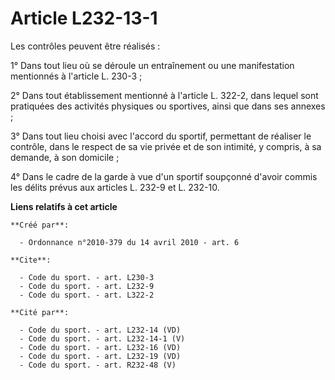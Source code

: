 # Article L232-13-1

Les contrôles peuvent être réalisés : 

1° Dans tout lieu où se déroule un entraînement ou une manifestation mentionnés à l'article L. 230-3 ; 

2° Dans tout établissement mentionné à l'article L. 322-2, dans lequel sont pratiquées des activités physiques ou sportives,
ainsi que dans ses annexes ; 

3° Dans tout lieu choisi avec l'accord du sportif, permettant de réaliser le contrôle, dans le respect de sa vie privée et de
son intimité, y compris, à sa demande, à son domicile ; 

4° Dans le cadre de la garde à vue d'un sportif soupçonné d'avoir commis les délits prévus aux articles L. 232-9 et L.
232-10.

**Liens relatifs à cet article**

	**Créé par**:

	  - Ordonnance n°2010-379 du 14 avril 2010 - art. 6

	**Cite**:

	  - Code du sport. - art. L230-3
	  - Code du sport. - art. L232-9
	  - Code du sport. - art. L322-2

	**Cité par**:

	  - Code du sport. - art. L232-14 (VD)
	  - Code du sport. - art. L232-14-1 (V)
	  - Code du sport. - art. L232-16 (VD)
	  - Code du sport. - art. L232-19 (VD)
	  - Code du sport. - art. R232-48 (V)
